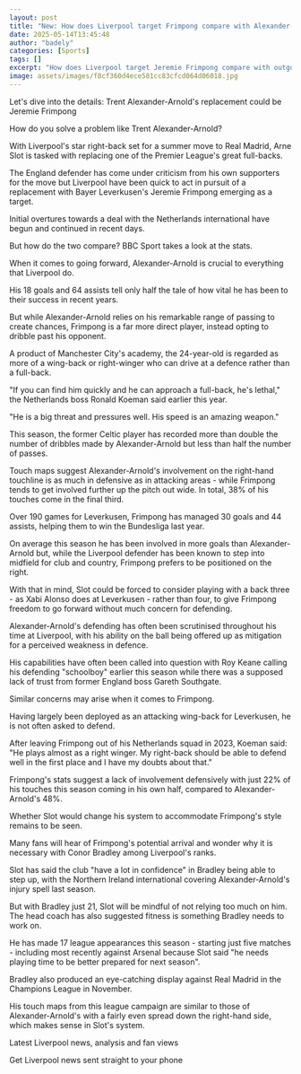 ```yaml
---
layout: post
title: "New: How does Liverpool target Frimpong compare with Alexander-Arnold?"
date: 2025-05-14T13:45:48
author: "badely"
categories: [Sports]
tags: []
excerpt: "How does Liverpool target Jeremie Frimpong compare with outgoing Trent Alexander-Arnold? BBC Sport takes a look at the numbers."
image: assets/images/f8cf360d4ece581cc83cfcd064d06018.jpg
---
```


Let's dive into the details: Trent Alexander-Arnold's replacement could be Jeremie Frimpong

How do you solve a problem like Trent Alexander-Arnold?

With Liverpool's star right-back set for a summer move to Real Madrid, Arne Slot is tasked with replacing one of the Premier League's great full-backs.

The England defender has come under criticism from his own supporters for the move but Liverpool have been quick to act in pursuit of a replacement with Bayer Leverkusen's Jeremie Frimpong emerging as a target.

Initial overtures towards a deal with the Netherlands international have begun and continued in recent days.

But how do the two compare? BBC Sport takes a look at the stats.

When it comes to going forward, Alexander-Arnold is crucial to everything that Liverpool do.

His 18 goals and 64 assists tell only half the tale of how vital he has been to their success in recent years.

But while Alexander-Arnold relies on his remarkable range of passing to create chances, Frimpong is a far more direct player, instead opting to dribble past his opponent.

A product of Manchester City's academy, the 24-year-old is regarded as more of a wing-back or right-winger who can drive at a defence rather than a full-back.

"If you can find him quickly and he can approach a full-back, he's lethal," the Netherlands boss Ronald Koeman said earlier this year.

"He is a big threat and pressures well. His speed is an amazing weapon."

This season, the former Celtic player has recorded more than double the number of dribbles made by Alexander-Arnold but less than half the number of passes.

Touch maps suggest Alexander-Arnold's involvement on the right-hand touchline is as much in defensive as in attacking areas - while Frimpong tends to get involved further up the pitch out wide. In total, 38% of his touches come in the final third.

Over 190 games for Leverkusen, Frimpong has managed 30 goals and 44 assists, helping them to win the Bundesliga last year.

On average this season he has been involved in more goals than Alexander-Arnold but, while the Liverpool defender has been known to step into midfield for club and country, Frimpong prefers to be positioned on the right.

With that in mind, Slot could be forced to consider playing with a back three - as Xabi Alonso does at Leverkusen - rather than four, to give Frimpong freedom to go forward without much concern for defending.

Alexander-Arnold's defending has often been scrutinised throughout his time at Liverpool, with his ability on the ball being offered up as mitigation for a perceived weakness in defence.

His capabilities have often been called into question with Roy Keane calling his defending "schoolboy" earlier this season while there was a supposed lack of trust from former England boss Gareth Southgate.

Similar concerns may arise when it comes to Frimpong.

Having largely been deployed as an attacking wing-back for Leverkusen, he is not often asked to defend.

After leaving Frimpong out of his Netherlands squad in 2023, Koeman said: "He plays almost as a right winger. My right-back should be able to defend well in the first place and I have my doubts about that."

Frimpong's stats suggest a lack of involvement defensively with just 22% of his touches this season coming in his own half, compared to Alexander-Arnold's 48%.

Whether Slot would change his system to accommodate Frimpong's style remains to be seen.

Many fans will hear of Frimpong's potential arrival and wonder why it is necessary with Conor Bradley among Liverpool's ranks.

Slot has said the club "have a lot in confidence" in Bradley being able to step up, with the Northern Ireland international covering Alexander-Arnold's injury spell last season.

But with Bradley just 21, Slot will be mindful of not relying too much on him. The head coach has also suggested fitness is something Bradley needs to work on.

He has made 17 league appearances this season - starting just five matches - including most recently against Arsenal because Slot said "he needs playing time to be better prepared for next season".

Bradley also produced an eye-catching display against Real Madrid in the Champions League in November.

His touch maps from this league campaign are similar to those of Alexander-Arnold's with a fairly even spread down the right-hand side, which makes sense in Slot's system.

Latest Liverpool news, analysis and fan views

Get Liverpool news sent straight to your phone

